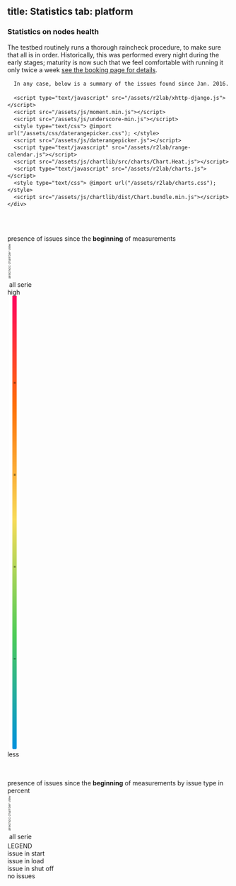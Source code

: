 title: Statistics
tab: platform
---
<div class="container">
  <div class="row" markdown="1">
    <div class="col-md-12">
      <h3>Statistics on nodes health</h3>
      The testbed routinely runs a thorough raincheck procedure, to make
      sure that all is in order.  Historically, this was performed every
      night during the early stages; maturity is now such that we feel
      comfortable with running it only twice a week
      <a href="/book.md">see the booking page
      for details</a>.

      In any case, below is a summary of the issues found since Jan. 2016.

      <script type="text/javascript" src="/assets/r2lab/xhttp-django.js"></script>
      <script src="/assets/js/moment.min.js"></script>
      <script src="/assets/js/underscore-min.js"></script>
      <style type="text/css"> @import url("/assets/css/daterangepicker.css"); </style>
      <script src="/assets/js/daterangepicker.js"></script>
      <script type="text/javascript" src="/assets/r2lab/range-calendar.js"></script>
      <script src="/assets/js/chartlib/src/charts/Chart.Heat.js"></script>
      <script type="text/javascript" src="/assets/r2lab/charts.js"></script>
      <style type="text/css"> @import url("/assets/r2lab/charts.css"); </style>
      <script src="/assets/js/chartlib/dist/Chart.bundle.min.js"></script>
    </div>
  </div>
</div>

<div class="container">
  <div class="row">
    <div class="col-lg-12">
      <div style="width: 100%">
        <div id="line-chart-tooltip"></div>
        <canvas id="line" height="250" width="700"></canvas>
      </div>
    </div>
    <!-- <div class="col-lg-1"> -->
      <!-- <br><br>select a range date<br>
      <input type="text" id="range_calendar" class="form-control"> -->
    <!-- </div> -->
  </div>

  <div class="row">
    <div class="col-lg-12">
      <br><br>
      <p></p>
    </div>
  </div>    

  <div class="row">
    <div class="title_heat">
      presence of issues since the <b>beginning</b> of measurements
    </div>
    <div class="col-lg-1" style="width: 10px">
      <div class="side_title">
        <img src="/assets/img/mapylegend.png" class="">
      </div>
    </div>
    <div class="col-lg-10" style="width: 83.7%">
      <div class="heat_container" style="background-image: url(/assets/img/chamber.png); background-repeat: no-repeat;">
        <canvas id="heat" width="775" height="505"></canvas>
      </div>
    </div>
    <div class="legend complete_serie"></div><div class="legend2">&nbsp;all serie</div>
    <div class="col-lg-1" style="padding-left: 0px;">
      <div class="side_title"></div>
      <div class="heat_bar">
        high
        <span class="glyphicon glyphicon-plus" aria-hidden="true"></span>
      </div>
      <div class="">
        &nbsp;<img src="/assets/img/heatlevel.png" class="heatlevel">
      </div>
      <div class="heat_bar">
        less
        <span class="glyphicon glyphicon-minus" aria-hidden="true"></span>
      </div>
    </div>
  </div>

  <div class="row">
    <div class="col-lg-12">
      <br><br>
      <p></p>
    </div>
  </div>

  <div class="row">
    <div class="title_heat">
      presence of issues since the <b>beginning</b> of measurements by issue type in percent
    </div>
    <div class="col-lg-1" style="width: 10px">
      <div class="side_title">
        <img src="/assets/img/mapylegend.png" class="">
      </div>
    </div>
    <div class="col-lg-10" style="width: 83.7%">
      <div class="heat_container" id="doughnut_container" style="background-image: url(/assets/img/chamber.png); background-repeat: no-repeat;">
      </div>
    </div>
    <div class="legend complete_serie"></div><div class="legend2">&nbsp;all serie</div>
    <div class="col-lg-1" style="padding-right: 0px; padding-left: 0px; padding-top: 4px; width: 140px;">
      <div class="side_title"></div>
      <div class="legend_intern">LEGEND</div>
      <div class="legend start"></div><div class="legend2">issue in start</div>
      <div class="legend load"></div><div class="legend2">issue in load</div>
      <div class="legend zombie"></div><div class="legend2">issue in shut off</div>
      <div class="legend noissue"></div><div class="legend2">no issues</div>
    </div>
  </div>

</div>
